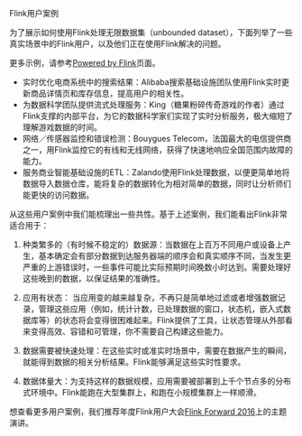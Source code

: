 Flink用户案例

为了展示如何使用Flink处理无限数据集（unbounded dataset），下面列举了一些真实场景中的Flink用户，以及他们正在使用Flink解决的问题。

更多示例，请参考[Powered by Flink](http://flink.apache.org/poweredby.html)页面。

- 实时优化电商系统中的搜索结果：Alibaba搜索基础设施团队使用Flink实时更新商品详情页和库存信息，提高用户的相关性。
- 为数据科学团队提供流式处理服务：King（糖果粉碎传奇游戏的作者）通过Flink支撑的内部平台，为它的数据科学家们实现了实时分析服务，极大缩短了理解游戏数据的时间。
- 网络／传感器监控和错误检测：Bouygues Telecom，法国最大的电信提供商之一，用Flink监控它的有线和无线网络，获得了快速地响应全国范围内故障的能力。
- 服务商业智能基础设施的ETL：Zalando使用Flink处理数据，以便更简单地将数据导入数据仓库，能将复杂的数据转化为相对简单的数据，同时让分析师们能更快的访问数据。

从这些用户案例中我们能梳理出一些共性。基于上述案例，我们能看出Flink非常适合用于：

1. 种类繁多的（有时候不稳定的）数据源：当数据在上百万不同用户或设备上产生，基本确定会有部分数据到达服务器端的顺序会和真实顺序不同，当发生更严重的上游错误时，一些事件可能比实际预期时间晚数小时达到。需要处理好这些晚到的数据，以保证结果的准确性。

2. 应用有状态： 当应用变的越来越复杂，不再只是简单地过滤或者增强数据记录，管理这些应用（例如，统计计数，已处理数据的窗口，状态机，嵌入式数据库等）的状态将会变得很困难起来。Flink提供了工具，让状态管理从外部看来变得高效、容错和可管理，你不需要自己构建这些能力。

3. 数据需要被快速处理：在这些实时或准实时场景中，需要在数据产生的瞬间，就能得到数据的相关分析结果。Flink能够满足这些实时性要求。

4. 数据体量大：为支持这样的数据规模，应用需要被部署到上千个节点多的分布式环境中。Flink能跑在大型集群上，和跑在小规模集群上一样顺滑。

想查看更多用户案例，我们推荐年度Flink用户大会[Flink Forward 2016](http://flink-forward.org/program/sessions/)上的主题演讲。